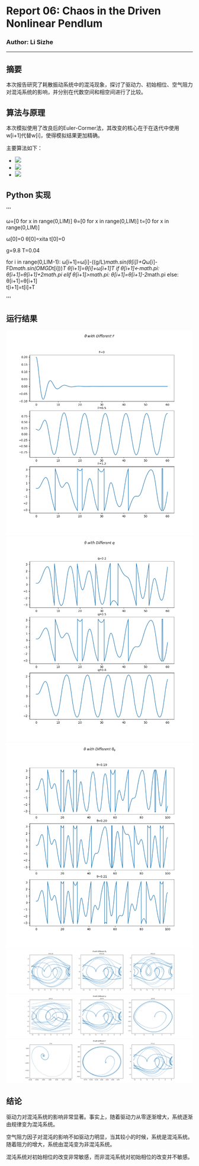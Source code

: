 # Report 06: Chaos in the Driven Nonlinear Pendlum
### Author: Li Sizhe
***
## 摘要
本次报告研究了耗散振动系统中的混沌现象，探讨了驱动力、初始相位、空气阻力对混沌系统的影响，并分别在代数空间和相空间进行了比较。

## 算法与原理
本次模拟使用了改良后的Euler-Cormer法，其改变的核心在于在迭代中使用w[i+1]代替w[i]，使得模拟结果更加精确。

主要算法如下：

* ![](http://latex.codecogs.com/gif.latex?\omega_{i+1}=\omega_{i}-[(g/l)sin{\theta_{i}}-q\omega_{i}+F_{D}sin(\Omega_{D}t_{i})]\Delta{t})
* ![](http://latex.codecogs.com/gif.latex?\theta_{i+1}=\theta_{i}+\omega_{i+1}\Delat{t})
* ![](http://latex.codecogs.com/gif.latex?t_{i+1}=t_{i}+\Delat{t})

## Python 实现
'''

ω=[0 for x in range(0,LIM)]
θ=[0 for x in range(0,LIM)]
t=[0 for x in range(0,LIM)]
    
ω[0]=0
θ[0]=xita
t[0]=0
    
g=9.8
T=0.04
    
for i in range(0,LIM-1):
    ω[i+1]=ω[i]-((g/L)*math.sin(θ[i])+Q*ω[i]-FD*math.sin(OMGD*t[i]))*T
    θ[i+1]=θ[i]+ω[i+1]*T
    if θ[i+1]<-math.pi:
        θ[i+1]=θ[i+1]+2*math.pi
    elif θ[i+1]>math.pi:
         θ[i+1]=θ[i+1]-2*math.pi
    else:
        θ[i+1]=θ[i+1]    
    t[i+1]=t[i]+T
    
'''

## 运行结果
![](https://github.com/lisizhe/computationalphysics_N2015301510086/blob/master/Exercise_06/Figure_1.png)
![](https://github.com/lisizhe/computationalphysics_N2015301510086/blob/master/Exercise_06/2.png)
![](https://github.com/lisizhe/computationalphysics_N2015301510086/blob/master/Exercise_06/3.png)
![](https://github.com/lisizhe/computationalphysics_N2015301510086/blob/master/Exercise_06/4.png)
![](https://github.com/lisizhe/computationalphysics_N2015301510086/blob/master/Exercise_06/5.png)
![](https://github.com/lisizhe/computationalphysics_N2015301510086/blob/master/Exercise_06/6.png)
## 结论
驱动力对混沌系统的影响非常显著。事实上，随着驱动力从零逐渐增大，系统逐渐由规律变为混沌系统。

空气阻力因子对混沌的影响不如驱动力明显，当其较小的时候，系统是混沌系统。随着阻力的增大，系统由混沌变为非混沌系统。

混沌系统对初始相位的改变非常敏感，而非混沌系统对初始相位的改变并不敏感。
